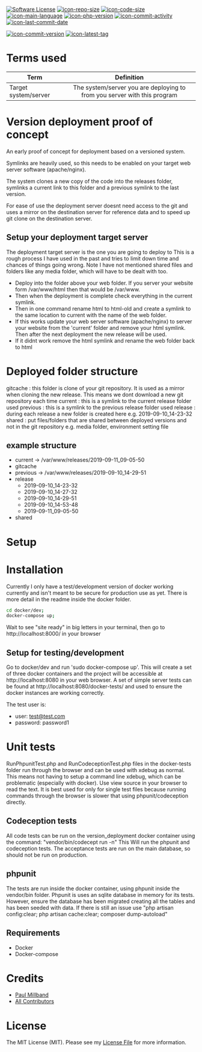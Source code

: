 [![Software License][icon-license]](LICENSE.md)
[![icon-repo-size]](#)
[![icon-code-size]](#)
[![icon-main-language]](#)
[![icon-php-version]](docker/dev/Dockerfile)
[![icon-commit-activity]](../../commits)
[![icon-last-commit-date]](../../commits)


[![icon-commit-version]](../../releases)
[![icon-latest-tag]](../../releases)

# Terms used 
|Term                |Definition                                                              |
| ------------------ |:----------------------------------------------------------------------:|
|Target system/server|The system/server you are deploying to from you server with this program|

# Version deployment proof of concept
An early proof of concept for deployment based on a versioned system.

Symlinks are heavily used, so this needs to be enabled on your target web server software (apache/nginx).

The system clones a new copy of the code into the releases folder, symlinks a current link to this folder and a previous
symlink to the last version.

For ease of use the deployment server doesnt need access to the git and uses a mirror on the destination server for
reference data and to speed up git clone on the destination server. 

## Setup your deployment target server
The deployment target server is the one you are going to deploy to
This is a rough process I have used in the past and tries to limit down time and chances of things going wrong. Note I
have not mentioned shared files and folders like any media folder, which will have to be dealt with too.
- Deploy into the folder above your web folder. If you server your website form /var/www/html then that would be
/var/www.
- Then when the deployment is complete check everything in the current symlink.
- Then in one command rename html to
html-old and create a symlink to the same location to current with the name of the web folder.
- If this works update your web server software (apache/nginx) to server your website from the 'current' folder and
remove your html symlink. Then after the next deployment the new release will be used. 
- If it didnt work remove the html symlink and rename the web folder back to html

# Deployed folder structure
gitcache : this folder is clone of your git repository. It is used as a mirror when cloning the new release. This means we dont download a new git repository each time
current : this is a symlink to the current release folder used
previous : this is a symlink to the previous release folder used
release : during each release a new folder is created here e.g. 2019-09-10_14-23-32
shared : put files/folders that are shared between deployed versions and not in the git repository e.g. media folder, environment setting file

## example structure
- current -> /var/www/releases/2019-09-11_09-05-50
- gitcache
- previous -> /var/www/releases/2019-09-10_14-29-51
- release 
    - 2019-09-10_14-23-32
    - 2019-09-10_14-27-32
    - 2019-09-10_14-29-51
    - 2019-09-10_14-53-48
    - 2019-09-11_09-05-50
- shared

# Setup
# Installation
Currently I only have a test/development version of docker working currently and isn't meant to be secure for production use as yet. There is more detail in the readme inside the docker folder.

``` sh
cd docker/dev;
docker-compose up;
```

Wait to see "site ready" in big letters in your terminal, then go to http://localhost:8000/ in your browser

## Setup for testing/development
Go to docker/dev and run 'sudo docker-compose up'. This will create a set of three docker containers and the project will be accessible at http://localhost:8080 in your web browser. A set of simple server tests can be found at http://localhost:8080/docker-tests/ and used to ensure the docker instances are working correctly.

The test user is:
- user: test@test.com
- password: password1

# Unit tests 
RunPhpunitTest.php and RunCodeceptionTest.php files in the docker-tests folder run through the browser and can be used with xdebug as normal. This means not having to setup a command line xdebug, which can be problematic (especially with docker). Use view source in your browser to read the text. It is best used for only for single test files because running commands through the browser is slower that using phpunit/codeception directly.

## Codeception tests
All code tests can be run on the version_deployment docker container using the command: "vendor/bin/codecept run -n"
This Will run the phpunit and codeception tests. The acceptance tests are run on the main database, so should not be run on production.

## phpunit
The tests are run inside the docker container, using phpunit inside the vendor/bin folder. Phpunit is uses an sqlite database in memory for its tests. However, ensure the database has been migrated creating all the tables and has been seeded with data. If there is still an issue use "php artisan config:clear; php artisan cache:clear; composer dump-autoload"

## Requirements
- Docker
- Docker-compose

# Credits
- [Paul Millband][link-author]
- [All Contributors][link-contributors]

# License
The MIT License (MIT). Please see my [License File](LICENSE.md) for more information.

[icon-license]: https://img.shields.io/badge/license-MIT-brightgreen.svg?style=flat-square
[icon-repo-size]: https://img.shields.io/github/repo-size/yorick2/versioned-deployment
[icon-code-size]: https://img.shields.io/github/languages/code-size/yorick2/versioned-deployment
[icon-main-language]: https://img.shields.io/github/languages/top/yorick2/versioned-deployment
[icon-commit-version]: https://img.shields.io/github/release/yorick2/versioned-deployment
[icon-latest-tag]: https://img.shields.io/github/tag-pre/yorick2/versioned-deployment
[icon-php-version]: https://img.shields.io/badge/PHP-7.2-blue
[icon-commit-activity]: https://img.shields.io/github/commit-activity/m/yorick2/versioned-deployment
[icon-last-commit-date]: https://img.shields.io/github/last-commit/yorick2/versioned-deployment
[link-author]: https://github.com/yorick2
[link-contributors]: ../../contributors
